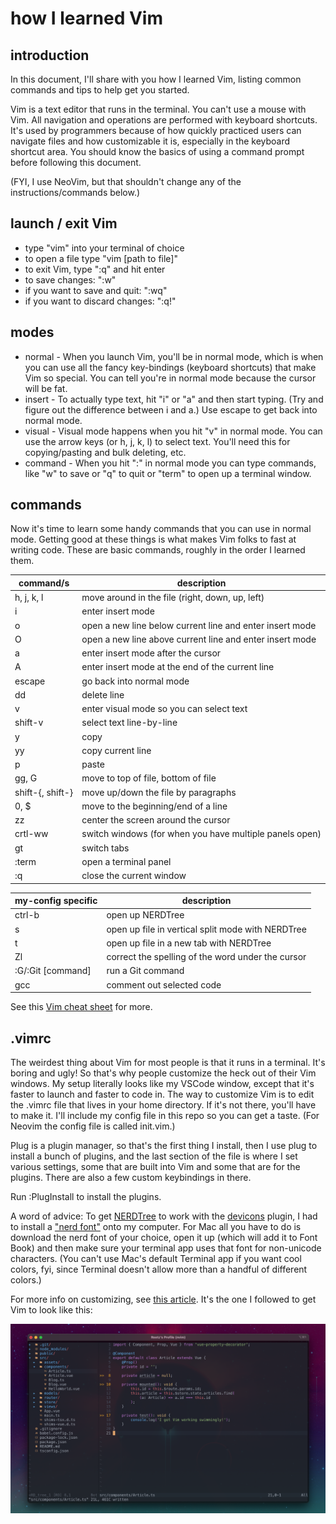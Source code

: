 # how I learned Vim

## introduction

In this document, I'll share with you how I learned Vim, listing common commands and tips to help get you started.

Vim is a text editor that runs in the terminal. You can't use a mouse with Vim. All navigation and operations are performed with keyboard shortcuts. It's used by programmers because of how quickly practiced users can navigate files and how customizable it is, especially in the keyboard shortcut area. You should know the basics of using a command prompt before following this document.

(FYI, I use NeoVim, but that shouldn't change any of the instructions/commands below.)

## launch / exit Vim
- type "vim" into your terminal of choice
- to open a file type "vim [path to file]"
- to exit Vim, type ":q" and hit enter
- to save changes: ":w"
- if you want to save and quit: ":wq"
- if you want to discard changes: ":q!"

## modes

- normal - When you launch Vim, you'll be in normal mode, which is when you can use all the fancy key-bindings (keyboard shortcuts) that make Vim so special. You can tell you're in normal mode because the cursor will be fat.
- insert - To actually type text, hit "i" or "a" and then start typing. (Try and figure out the difference between i and a.) Use escape to get back into normal mode.
- visual - Visual mode happens when you hit "v" in normal mode. You can use the arrow keys (or h, j, k, l) to select text. You'll need this for copying/pasting and bulk deleting, etc.
- command - When you hit ":" in normal mode you can type commands, like "w" to save or "q" to quit or "term" to open up a terminal window.

## commands

Now it's time to learn some handy commands that you can use in normal mode. Getting good at these things is what makes Vim folks to fast at writing code. These are basic commands, roughly in the order I learned them.

| command/s           | description                                               |
| ------------------- | --------------------------------------------------------- |
| h, j, k, l          | move around in the file (right, down, up, left)           |
| i                   | enter insert mode                                         |
| o                   | open a new line below current line and enter insert mode  |
| O                   | open a new line above current line and enter insert mode  |
| a                   | enter insert mode after the cursor                        |
| A                   | enter insert mode at the end of the current line          |
| escape              | go back into normal mode                                  |
| dd                  | delete line                                               |
| v                   | enter visual mode so you can select text                  |
| shift-v             | select text line-by-line                                  |
| y                   | copy                                                      |
| yy                  | copy current line                                         |
| p                   | paste                                                     |
| gg, G               | move to top of file, bottom of file                       |
| shift-{, shift-}    | move up/down the file by paragraphs                       |
| 0, $                | move to the beginning/end of a line                       |
| zz                  | center the screen around the cursor                       |
| crtl-ww             | switch windows (for when you have multiple panels open)   |
| gt                  | switch tabs                                               |
| :term               | open a terminal panel                                     |
| :q                  | close the current window                                  |

| my-config specific  | description                                               |
| ------------------- | --------------------------------------------------------- |
| ctrl-b              | open up NERDTree                                          |
| s                   | open up file in vertical split mode with NERDTree         |
| t                   | open up file in a new tab with NERDTree                   |
| Zl                  | correct the spelling of the word under the cursor         |
| :G/:Git [command]   | run a Git command                                         |
| gcc                 | comment out selected code                                 |

See this [Vim cheat sheet](https://vim.rtorr.com/) for more.

## .vimrc

The weirdest thing about Vim for most people is that it runs in a terminal. It's boring and ugly! So that's why people customize the heck out of their Vim windows. My setup literally looks like my VSCode window, except that it's faster to launch and faster to code in. The way to customize Vim is to edit the .vimrc file that lives in your home directory. If it's not there, you'll have to make it. I'll include my config file in this repo so you can get a taste. (For Neovim the config file is called init.vim.)

Plug is a plugin manager, so that's the first thing I install, then I use plug to install a bunch of plugins, and the last section of the file is where I set various settings, some that are built into Vim and some that are for the plugins. There are also a few custom keybindings in there.

Run :PlugInstall to install the plugins.

A word of advice: To get [NERDTree](https://github.com/preservim/nerdtree) to work with the [devicons](https://github.com/ryanoasis/vim-devicons) plugin, I had to install a ["nerd font"](https://www.nerdfonts.com/) onto my computer. For Mac all you have to do is download the nerd font of your choice, open it up (which will add it to Font Book) and then make sure your terminal app uses that font for non-unicode characters. (You can't use Mac's default Terminal app if you want cool colors, fyi, since Terminal doesn't allow more than a handful of different colors.)

For more info on customizing, see [this article](https://medium.com/better-programming/setting-up-neovim-for-web-development-in-2020-d800de3efacd). It's the one I followed to get Vim to look like this:

![my Neovim setup](screenshot.png)
